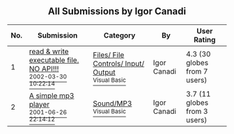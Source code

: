 ﻿<div align="center">

## All Submissions by Igor Canadi

</div>

No.  | Submission | Category | By   | User Rating
---- | ---------- | -------- | ---- | -----------
1 | [read & write executable file\. NO API\!\!\!<br /><sup>2002-03-30 10:22:14</sup>](https://github.com/Planet-Source-Code/igor-canadi-read-write-executable-file-no-api__1-33224) | [Files/ File Controls/ Input/ Output<br /><sup>Visual Basic</sup>](../ByCategory/files-file-controls-input-output__1-3.md) | Igor Canadi | 4.3 (30 globes from 7 users)
2 | [A simple mp3 player<br /><sup>2001-06-26 22:14:12</sup>](https://github.com/Planet-Source-Code/igor-canadi-a-simple-mp3-player__1-24466) | [Sound/MP3<br /><sup>Visual Basic</sup>](../ByCategory/sound-mp3__1-45.md) | Igor Canadi | 3.7 (11 globes from 3 users)
